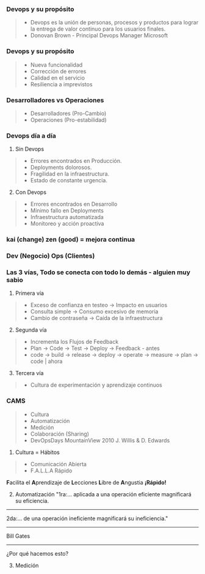 ### Devops y su propósito
>- Devops es la unión de personas, procesos y productos para lograr la entrega de valor continuo para los usuarios finales.
>- Donovan Brown - Principal Devops Manager Microsoft

### Devops y su propósito
>- Nueva funcionalidad
>- Corrección de errores
>- Calidad en el servicio
>- Resiliencia a imprevistos

### Desarrolladores vs Operaciones
>- Desarrolladores (Pro-Cambio)
>- Operaciones (Pro-estabilidad)

### Devops día a día
1. Sin Devops
>- Errores encontrados en Producción.
>- Deployments dolorosos.
>- Fragilidad en la infraestructura.
>- Estado de constante urgencia.
2. Con Devops
>- Errores encontrados en Desarrollo
>- Mínimo fallo en Deployments
>- Infraestructura automatizada
>- Monitoreo y acción proactiva

### kai (change) zen (good) = mejora continua

### Dev (Negocio) Ops (Clientes)


### Las 3 vías, Todo se conecta con todo lo demás - alguien muy sabio

1. Primera vía
>- Exceso de confianza en testeo -> Impacto en usuarios
>- Consulta simple -> Consumo excesivo de memoria
>- Cambio de contraseña -> Caída de la infraestructura

2. Segunda vía
>- Incrementa los Flujos de Feedback
>- Plan -> Code -> Test -> Deploy -> Feedback - antes
>- code -> build -> release -> deploy -> operate -> measure -> plan -> code | ahora

3. Tercera vía
>- Cultura de experimentación y aprendizaje continuos

### CAMS
>- Cultura
>- Automatización
>- Medición
>- Colaboración (Sharing)
>- DevOpsDays MountainView 2010 J. Willis & D. Edwards
1. Cultura = Hábitos
>- Comunicación Abierta
>- F.A.L.L.A Rápido
<p>
<strong>F</strong>acilita el
<strong>A</strong>prendizaje de
<strong>L</strong>ecciones
<strong>L</strong>ibre de 
<strong>A</strong>ngustia
<strong>¡Rápido!</strong>
</p>

2. Automatización
"1ra:... aplicada a una operación eficiente magnificará su eficiencia.
<hr />
2da:... de una operación ineficiente magnificará su ineficiencia."
<hr />
Bill Gates
<hr />
¿Por qué hacemos esto?

3. Medición

